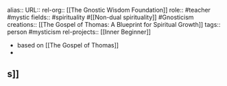 alias::
URL::
rel-org:: [[The Gnostic Wisdom Foundation]]
role:: #teacher #mystic
fields:: #spirituality #[[Non-dual spirituality]] #Gnosticism
creations:: [[The Gospel of Thomas: A Blueprint for Spiritual Growth]]
tags:: person #mysticism
rel-projects:: [[Inner Beginner]]


- based on [[The Gospel of Thomas]]
-
s]]
-